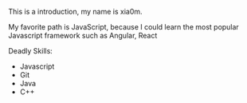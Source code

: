 This is a introduction, my name is xia0m.

My favorite path is JavaScript, because I could learn the most popular Javascript framework such as Angular, React

Deadly Skills:
* Javascript
* Git
* Java
* C++


